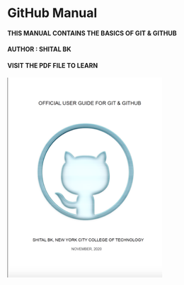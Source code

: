 # GitHub Manual
<h4>THIS MANUAL CONTAINS THE BASICS OF GIT & GITHUB</h4>
<H4>AUTHOR : SHITAL BK</H4>
<H4>VISIT THE PDF FILE TO LEARN</H4>

<img src="git-github.png" width="350" title="GitHub Manual">
